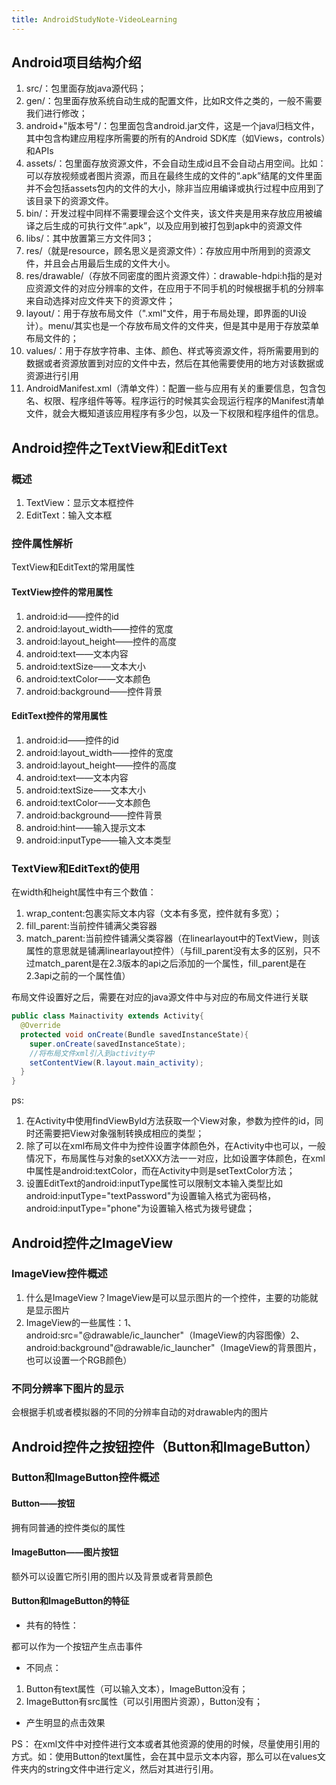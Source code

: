 ```yaml
---
title: AndroidStudyNote-VideoLearning
---
```

## Android项目结构介绍

1. src/：包里面存放java源代码；
2. gen/：包里面存放系统自动生成的配置文件，比如R文件之类的，一般不需要我们进行修改；
3. android+"版本号"/：包里面包含android.jar文件，这是一个java归档文件，其中包含构建应用程序所需要的所有的Android SDK库（如Views，controls）和APIs
4. assets/：包里面存放资源文件，不会自动生成id且不会自动占用空间。比如：可以存放视频或者图片资源，而且在最终生成的文件的“.apk”结尾的文件里面并不会包括assets包内的文件的大小，除非当应用编译或执行过程中应用到了该目录下的资源文件。
5. bin/：开发过程中同样不需要理会这个文件夹，该文件夹是用来存放应用被编译之后生成的可执行文件“.apk”，以及应用到被打包到apk中的资源文件
6. libs/：其中放置第三方文件同3；
7. res/（就是resource，顾名思义是资源文件）：存放应用中所用到的资源文件，并且会占用最后生成的文件大小。
8. res/drawable/（存放不同密度的图片资源文件）：drawable-hdpi:h指的是对应资源文件的对应分辨率的文件，在应用于不同手机的时候根据手机的分辨率来自动选择对应文件夹下的资源文件；
9. layout/：用于存放布局文件（".xml"文件，用于布局处理，即界面的UI设计）。menu/其实也是一个存放布局文件的文件夹，但是其中是用于存放菜单布局文件的；
10. values/：用于存放字符串、主体、颜色、样式等资源文件，将所需要用到的数据或者资源放置到对应的文件中去，然后在其他需要使用的地方对该数据或资源进行引用
11. AndroidManifest.xml（清单文件）：配置一些与应用有关的重要信息，包含包名、权限、程序组件等等。程序运行的时候其实会现运行程序的Manifest清单文件，就会大概知道该应用程序有多少包，以及一下权限和程序组件的信息。

## Android控件之TextView和EditText

### 概述

1. TextView：显示文本框控件
2. EditText：输入文本框

### 控件属性解析

TextView和EditText的常用属性

#### TextView控件的常用属性

1. android:id——控件的id
2. android:layout_width——控件的宽度
3. android:layout_height——控件的高度
4. android:text——文本内容
5. android:textSize——文本大小
6. android:textColor——文本颜色
7. android:background——控件背景

#### EditText控件的常用属性

1. android:id——控件的id
2. android:layout_width——控件的宽度
3. android:layout_height——控件的高度
4. android:text——文本内容
5. android:textSize——文本大小
6. android:textColor——文本颜色
7. android:background——控件背景
8. android:hint——输入提示文本
9. android:inputType——输入文本类型

### TextView和EditText的使用

在width和height属性中有三个数值：
1. wrap_content:包裹实际文本内容（文本有多宽，控件就有多宽）；
2. fill_parent:当前控件铺满父类容器
3. match_parent:当前控件铺满父类容器（在linearlayout中的TextView，则该属性的意思就是铺满linearlayout控件）（与fill_parent没有太多的区别，只不过match_parent是在2.3版本的api之后添加的一个属性，fill_parent是在2.3api之前的一个属性值）

布局文件设置好之后，需要在对应的java源文件中与对应的布局文件进行关联
```java
public class Mainactivity extends Activity{
  @Override
  protected void onCreate(Bundle savedInstanceState){
    super.onCreate(savedInstanceState);
    //将布局文件xml引入到activity中
    setContentView(R.layout.main_activity);
  }
}
```
ps:
1. 在Activity中使用findViewById方法获取一个View对象，参数为控件的id，同时还需要把View对象强制转换成相应的类型；
2. 除了可以在xml布局文件中为控件设置字体颜色外，在Activity中也可以，一般情况下，布局属性与对象的setXXX方法一一对应，比如设置字体颜色，在xml中属性是android:textColor，而在Activity中则是setTextColor方法；
3. 设置EditText的android:inputType属性可以限制文本输入类型比如android:inputType="textPassword"为设置输入格式为密码格，	android:inputType="phone"为设置输入格式为拨号键盘；

## Android控件之ImageView

### ImageView控件概述

1. 什么是ImageView？ImageView是可以显示图片的一个控件，主要的功能就是显示图片
2. ImageView的一些属性：1、android:src="@drawable/ic_launcher"（ImageView的内容图像）2、android:background"@drawable/ic_launcher"（ImageView的背景图片，也可以设置一个RGB颜色）

### 不同分辨率下图片的显示

会根据手机或者模拟器的不同的分辨率自动的对drawable内的图片

## Android控件之按钮控件（Button和ImageButton）

### Button和ImageButton控件概述

#### Button——按钮

拥有同普通的控件类似的属性

#### ImageButton——图片按钮

额外可以设置它所引用的图片以及背景或者背景颜色

#### Button和ImageButton的特征

- 共有的特性：

都可以作为一个按钮产生点击事件

- 不同点：
1. Button有text属性（可以输入文本），ImageButton没有；
2. ImageButton有src属性（可以引用图片资源），Button没有；

- 产生明显的点击效果

PS：
在xml文件中对控件进行文本或者其他资源的使用的时候，尽量使用引用的方式。如：使用Button的text属性，会在其中显示文本内容，那么可以在values文件夹内的string文件中进行定义，然后对其进行引用。
